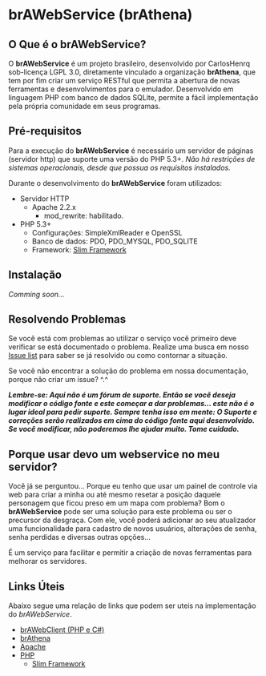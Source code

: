# brAWebService (brAthena)
## O Que é o brAWebService?
O **brAWebService** é um projeto brasileiro, desenvolvido por CarlosHenrq sob-licença LGPL 3.0, diretamente vinculado a organização **brAthena**, que tem por fim criar um serviço RESTful que permita a abertura de novas ferramentas e desenvolvimentos para o emulador. Desenvolvido em linguagem PHP com banco de dados SQLite, permite a fácil implementação pela própria comunidade em seus programas.

## Pré-requisitos

Para a execução do **brAWebService** é necessário um servidor de páginas (servidor http) que suporte uma versão do PHP 5.3+. *Não há restrições de sistemas operacionais, desde que possua os requisitos instalados.*

Durante o desenvolvimento do **brAWebService** foram utilizados:

* Servidor HTTP
    * Apache 2.2.x
        * mod_rewrite: habilitado.
* PHP 5.3+
    * Configurações: SimpleXmlReader e OpenSSL
    * Banco de dados: PDO, PDO_MYSQL, PDO_SQLITE
    * Framework: [Slim Framework](http://www.slimframework.com/)

## Instalação

*Comming soon...*

## Resolvendo Problemas

Se você está com problemas ao utilizar o serviço você primeiro deve verificar se está documentado o problema. Realize uma busca em nosso [Issue list](https://github.com/carloshenrq/brAWebService/issues) para saber se já resolvido ou como contornar a situação.

Se você não encontrar a solução do problema em nossa documentação, porque não criar um issue? ^.^

***Lembre-se: Aqui não é um fórum de suporte. Então se você deseja modificar o código fonte e este começar a dar problemas... este não é o lugar ideal para pedir suporte.
Sempre tenha isso em mente: O Suporte e correções serão realizados em cima do código fonte aqui desenvolvido. Se você modificar, não poderemos lhe ajudar muito. Tome cuidado.***

## Porque usar devo um webservice no meu servidor?

Você já se perguntou...
Porque eu tenho que usar um painel de controle via web para criar a minha ou até mesmo resetar a posição daquele personagem que ficou preso em um mapa com problema?
Bom o **brAWebService** pode ser uma solução para este problema ou ser o precursor da desgraça.
Com ele, você poderá adicionar ao seu atualizador uma funcionalidade para cadastro de novos usuários, alterações de senha, senha perdidas e diversas outras opções...

É um serviço para facilitar e permitir a criação de novas ferramentas para melhorar os servidores. 

## Links Úteis

Abaixo segue uma relação de links que podem ser uteis na implementação do *brAWebService*.

* [brAWebClient (PHP e C#)](https://github.com/carloshenrq/brawebclient)
* [brAthena](http://forum.brathena.org/)
* [Apache](https://www.apache.org/)
* [PHP](http://php.net/)
    * [Slim Framework](http://www.slimframework.com/)

